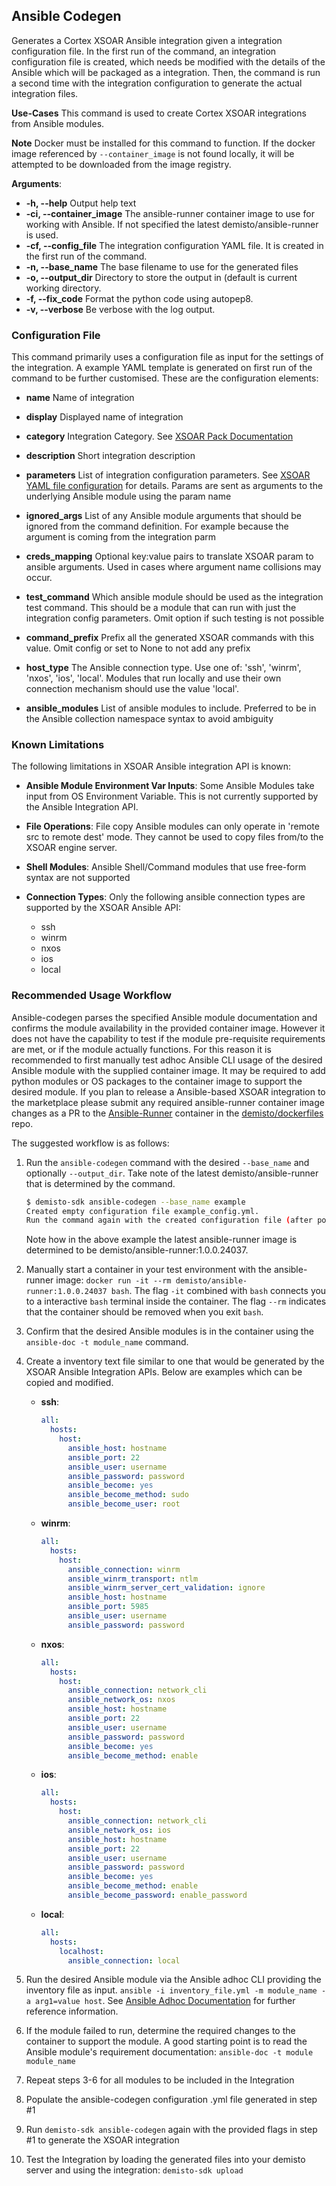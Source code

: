 ## Ansible Codegen

Generates a Cortex XSOAR Ansible integration given a integration configuration file.
In the first run of the command, an integration configuration file is created, which needs be modified with the details of the Ansible which will be packaged as a integration.
Then, the command is run a second time with the integration configuration to generate the actual integration files.

**Use-Cases**
This command is used to create Cortex XSOAR integrations from Ansible modules.

**Note**
Docker must be installed for this command to function. If the docker image referenced by `--container_image` is not found locally, it will be attempted to be downloaded from the image registry.

**Arguments**:

* **-h, --help**
Output help text
* **-ci, --container_image**
The ansible-runner container image to use for working with Ansible. If not specified the latest demisto/ansible-runner is used.
* **-cf, --config_file**
The integration configuration YAML file. It is created in the first run of the command.
* **-n, --base_name**
The base filename to use for the generated files
* **-o, --output_dir**
Directory to store the output in (default is current working directory.
* **-f, --fix_code**
Format the python code using autopep8.
* **-v, --verbose**
Be verbose with the log output.

### Configuration File

This command primarily uses a configuration file as input for the settings of the integration. A example YAML template is generated on first run of the command to be further customised. These are the configuration elements:

* **name**
Name of integration

* **display**
Displayed name of integration

* **category**
Integration Category. See [XSOAR Pack Documentation](https://xsoar.pan.dev/docs/documentation/pack-docs#pack-keywords-tags-use-cases--categories)

* **description**
Short integration description

* **parameters**
List of integration configuration parameters. See [XSOAR YAML file configuration](https://xsoar.pan.dev/docs/integrations/yaml-file#configuration) for details. Params are sent as arguments to the underlying Ansible module using the param name

* **ignored_args**
List of any Ansible module arguments that should be ignored from the command definition. For example because the argument is coming from the integration parm

* **creds_mapping**
Optional key:value pairs to translate XSOAR param to ansible arguments. Used in cases where argument name collisions may occur.

* **test_command**
Which ansible module should be used as the integration test command. This should be a module that can run with just the integration config parameters. Omit option if such testing is not possible

* **command_prefix**
Prefix all the generated XSOAR commands with this value. Omit config or set to None to not add any prefix

* **host_type**
The Ansible connection type. Use one of: 'ssh', 'winrm', 'nxos', 'ios', 'local'. Modules that run locally and use their own connection mechanism should use the value 'local'.

* **ansible_modules**
List of ansible modules to include. Preferred to be in the Ansible collection namespace syntax to avoid ambiguity

### Known Limitations

The following limitations in XSOAR Ansible integration API is known:

* **Ansible Module Environment Var Inputs**:
Some Ansible Modules take input from OS Environment Variable. This is not currently supported by the Ansible Integration API.

* **File Operations**:
File copy Ansible modules can only operate in 'remote src to remote dest' mode. They cannot be used to copy files from/to the XSOAR engine server.

* **Shell Modules**:
Ansible Shell/Command modules that use free-form syntax are not supported

* **Connection Types**:
Only the following ansible connection types are supported by the XSOAR Ansible API:
  * ssh
  * winrm
  * nxos
  * ios
  * local

### Recommended Usage Workflow

Ansible-codegen parses the specified Ansible module documentation and confirms the module availability in the provided container image. However it does not have the capability to test if the module pre-requisite requirements are met, or if the module actually functions. For this reason it is recommended to first manually test adhoc Ansible CLI usage of the desired Ansible module with the supplied container image. It may be required to add python modules or OS packages to the container image to support the desired module. If you plan to release a Ansible-based XSOAR integration to the marketplace please submit any required ansible-runner container image changes as a PR to the [Ansible-Runner](https://github.com/demisto/dockerfiles/tree/master/docker/ansible-runner) container in the [demisto/dockerfiles](https://github.com/demisto/dockerfiles) repo.

The suggested workflow is as follows:

1. Run the `ansible-codegen` command with the desired `--base_name` and optionally `--output_dir`. Take note of the latest demisto/ansible-runner that is determined by the command.

    ``` bash
    $ demisto-sdk ansible-codegen --base_name example
    Created empty configuration file example_config.yml.
    Run the command again with the created configuration file (after populating it): demisto-sdk ansible-codegen -cf "example_config.yml" -ci "demisto/ansible-runner:1.0.0.24037" -n "example"
    ```

    Note how in the above example the latest ansible-runner image is determined to be demisto/ansible-runner:1.0.0.24037.

2. Manually start a container in your test environment with the ansible-runner image: `docker run -it --rm demisto/ansible-runner:1.0.0.24037 bash`. The flag `-it` combined with `bash` connects you to a interactive `bash` terminal inside the container. The flag `--rm` indicates that the container should be removed when you exit `bash`.

3. Confirm that the desired Ansible modules is in the container using the `ansible-doc -t module_name` command.

4. Create a inventory text file similar to one that would be generated by the XSOAR Ansible Integration APIs. Below are examples which can be copied and modified.

    * **ssh**:

      ``` yaml
      all:
        hosts:
          host:
            ansible_host: hostname
            ansible_port: 22
            ansible_user: username
            ansible_password: password
            ansible_become: yes
            ansible_become_method: sudo
            ansible_become_user: root
      ```

    * **winrm**:

      ``` yaml
      all:
        hosts:
          host:
            ansible_connection: winrm
            ansible_winrm_transport: ntlm
            ansible_winrm_server_cert_validation: ignore
            ansible_host: hostname
            ansible_port: 5985
            ansible_user: username
            ansible_password: password
      ```

    * **nxos**:

      ``` yaml
      all:
        hosts:
          host:
            ansible_connection: network_cli
            ansible_network_os: nxos
            ansible_host: hostname
            ansible_port: 22
            ansible_user: username
            ansible_password: password
            ansible_become: yes
            ansible_become_method: enable
      ```

    * **ios**:

      ``` yaml
      all:
        hosts:
          host:
            ansible_connection: network_cli
            ansible_network_os: ios
            ansible_host: hostname
            ansible_port: 22
            ansible_user: username
            ansible_password: password
            ansible_become: yes
            ansible_become_method: enable
            ansible_become_password: enable_password
      ```

    * **local**:

      ``` yaml
      all:
        hosts:
          localhost:
            ansible_connection: local
      ```

5. Run the desired Ansible module via the Ansible adhoc CLI providing the inventory file as input. `ansible -i inventory_file.yml -m module_name -a arg1=value host`. See [Ansible Adhoc Documentation](https://docs.ansible.com/ansible/latest/user_guide/intro_adhoc.html) for further reference information.

6. If the module failed to run, determine the required changes to the container to support the module. A good starting point is to read the Ansible module's requirement documentation: `ansible-doc -t module module_name`

7. Repeat steps 3-6 for all modules to be included in the Integration

8. Populate the ansible-codegen configuration .yml file generated in step #1

9. Run `demisto-sdk ansible-codegen` again with the provided flags in step #1 to generate the XSOAR integration

10. Test the Integration by loading the generated files into your demisto server and using the integration: `demisto-sdk upload`
